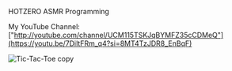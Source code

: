 HOTZERO ASMR Programming


My YouTube Channel: 
["http://youtube.com/channel/UCM115TSKJqBYMFZ35cCDMeQ"](https://youtu.be/7DiltFRm_q4?si=8MT4TzJDR8_EnBqF)




![Tic-Tac-Toe copy](https://github.com/hot-zero/tic-tac-toe/assets/72950401/47ebefcf-1baf-4e8a-ae55-04dd9b8a1671)
